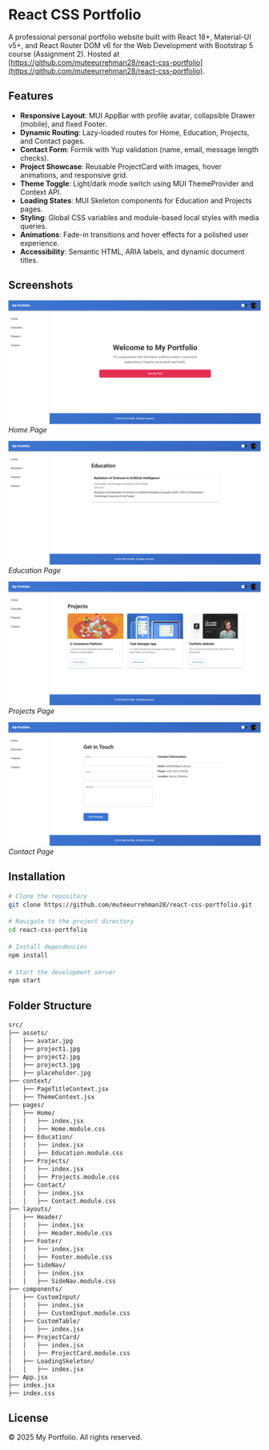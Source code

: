 # React CSS Portfolio

A professional personal portfolio website built with React 18+, Material-UI v5+, and React Router DOM v6 for the Web Development with Bootstrap 5 course (Assignment 2). Hosted at [https://github.com/muteeurrehman28/react-css-portfolio](https://github.com/muteeurrehman28/react-css-portfolio).

## Features

* **Responsive Layout**: MUI AppBar with profile avatar, collapsible Drawer (mobile), and fixed Footer.
* **Dynamic Routing**: Lazy-loaded routes for Home, Education, Projects, and Contact pages.
* **Contact Form**: Formik with Yup validation (name, email, message length checks).
* **Project Showcase**: Reusable ProjectCard with images, hover animations, and responsive grid.
* **Theme Toggle**: Light/dark mode switch using MUI ThemeProvider and Context API.
* **Loading States**: MUI Skeleton components for Education and Projects pages.
* **Styling**: Global CSS variables and module-based local styles with media queries.
* **Animations**: Fade-in transitions and hover effects for a polished user experience.
* **Accessibility**: Semantic HTML, ARIA labels, and dynamic document titles.

## Screenshots

![Home Page](src/assets/Home_ss.png)
*Home Page*

![Education Page](src/assets/Education_ss.png)
*Education Page*

![Projects Page](src/assets/Projects_ss.png)
*Projects Page*

![Contact Page](src/assets/Contact_ss.png)
*Contact Page*

## Installation

```bash
# Clone the repository
git clone https://github.com/muteeurrehman28/react-css-portfolio.git

# Navigate to the project directory
cd react-css-portfolio

# Install dependencies
npm install

# Start the development server
npm start
```

## Folder Structure

```
src/
├── assets/
│   ├── avatar.jpg
│   ├── project1.jpg
│   ├── project2.jpg
│   ├── project3.jpg
│   ├── placeholder.jpg
├── context/
│   ├── PageTitleContext.jsx
│   ├── ThemeContext.jsx
├── pages/
│   ├── Home/
│   │   ├── index.jsx
│   │   ├── Home.module.css
│   ├── Education/
│   │   ├── index.jsx
│   │   ├── Education.module.css
│   ├── Projects/
│   │   ├── index.jsx
│   │   ├── Projects.module.css
│   ├── Contact/
│   │   ├── index.jsx
│   │   ├── Contact.module.css
├── layouts/
│   ├── Header/
│   │   ├── index.jsx
│   │   ├── Header.module.css
│   ├── Footer/
│   │   ├── index.jsx
│   │   ├── Footer.module.css
│   ├── SideNav/
│   │   ├── index.jsx
│   │   ├── SideNav.module.css
├── components/
│   ├── CustomInput/
│   │   ├── index.jsx
│   │   ├── CustomInput.module.css
│   ├── CustomTable/
│   │   ├── index.jsx
│   ├── ProjectCard/
│   │   ├── index.jsx
│   │   ├── ProjectCard.module.css
│   ├── LoadingSkeleton/
│   │   ├── index.jsx
├── App.jsx
├── index.jsx
├── index.css
```

## License

© 2025 My Portfolio. All rights reserved.
